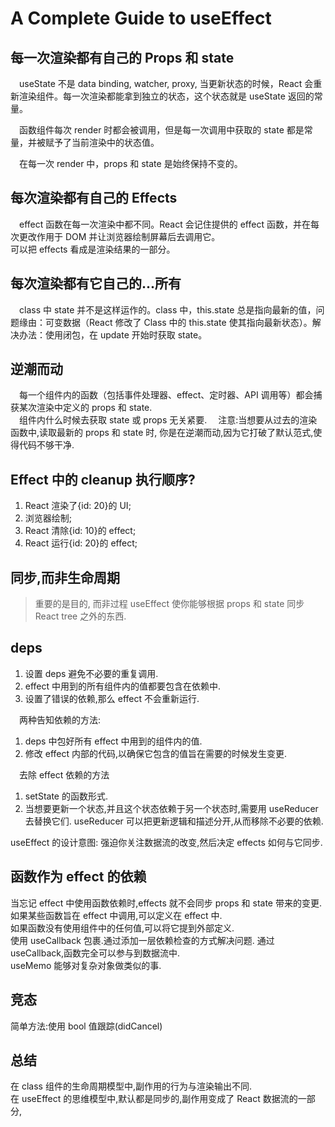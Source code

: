 # A Complete Guide to useEffect

## 每一次渲染都有自己的 Props 和 state

&emsp;useState 不是 data binding, watcher, proxy,
当更新状态的时候，React 会重新渲染组件。每一次渲染都能拿到独立的状态，这个状态就是 useState 返回的常量。

&emsp;函数组件每次 render 时都会被调用，但是每一次调用中获取的 state 都是常量，并被赋予了当前渲染中的状态值。

&emsp;在每一次 render 中，props 和 state 是始终保持不变的。

## 每次渲染都有自己的 Effects

&emsp;effect 函数在每一次渲染中都不同。React 会记住提供的 effect 函数，并在每次更改作用于 DOM 并让浏览器绘制屏幕后去调用它。  
可以把 effects 看成是渲染结果的一部分。

## 每次渲染都有它自己的...所有

&emsp;class 中 state 并不是这样运作的。class 中，this.state 总是指向最新的值，问题缘由：可变数据（React 修改了 Class 中的 this.state 使其指向最新状态）。解决办法：使用闭包，在 update 开始时获取 state。

## 逆潮而动

&emsp;每一个组件内的函数（包括事件处理器、effect、定时器、API 调用等）都会捕获某次渲染中定义的 props 和 state.  
&emsp;组件内什么时候去获取 state 或 props 无关紧要.
&emsp;注意:当想要从过去的渲染函数中,读取最新的 props 和 state 时, 你是在逆潮而动,因为它打破了默认范式,使得代码不够干净.

## Effect 中的 cleanup 执行顺序?

1. React 渲染了{id: 20}的 UI;
2. 浏览器绘制;
3. React 清除{id: 10}的 effect;
4. React 运行{id: 20}的 effect;

## 同步,而非生命周期

> 重要的是目的, 而非过程
> useEffect 使你能够根据 props 和 state 同步 React tree 之外的东西.

## deps

1. 设置 deps 避免不必要的重复调用.
2. effect 中用到的所有组件内的值都要包含在依赖中.
3. 设置了错误的依赖,那么 effect 不会重新运行.

&emsp;两种告知依赖的方法:

1. deps 中包好所有 effect 中用到的组件内的值.
2. 修改 effect 内部的代码,以确保它包含的值旨在需要的时候发生变更.

&emsp;去除 effect 依赖的方法

1. setState 的函数形式.
2. 当想要更新一个状态,并且这个状态依赖于另一个状态时,需要用 useReducer 去替换它们.
   useReducer 可以把更新逻辑和描述分开,从而移除不必要的依赖.

useEffect 的设计意图: 强迫你关注数据流的改变,然后决定 effects 如何与它同步.

## 函数作为 effect 的依赖

当忘记 effect 中使用函数依赖时,effects 就不会同步 props 和 state 带来的变更.  
如果某些函数旨在 effect 中调用,可以定义在 effect 中.  
如果函数没有使用组件中的任何值,可以将它提到外部定义.  
使用 useCallback 包裹.通过添加一层依赖检查的方式解决问题.
通过 useCallback,函数完全可以参与到数据流中.  
useMemo 能够对复杂对象做类似的事.

## 竞态

简单方法:使用 bool 值跟踪(didCancel)

## 总结

在 class 组件的生命周期模型中,副作用的行为与渲染输出不同.  
在 useEffect 的思维模型中,默认都是同步的,副作用变成了 React 数据流的一部分,
